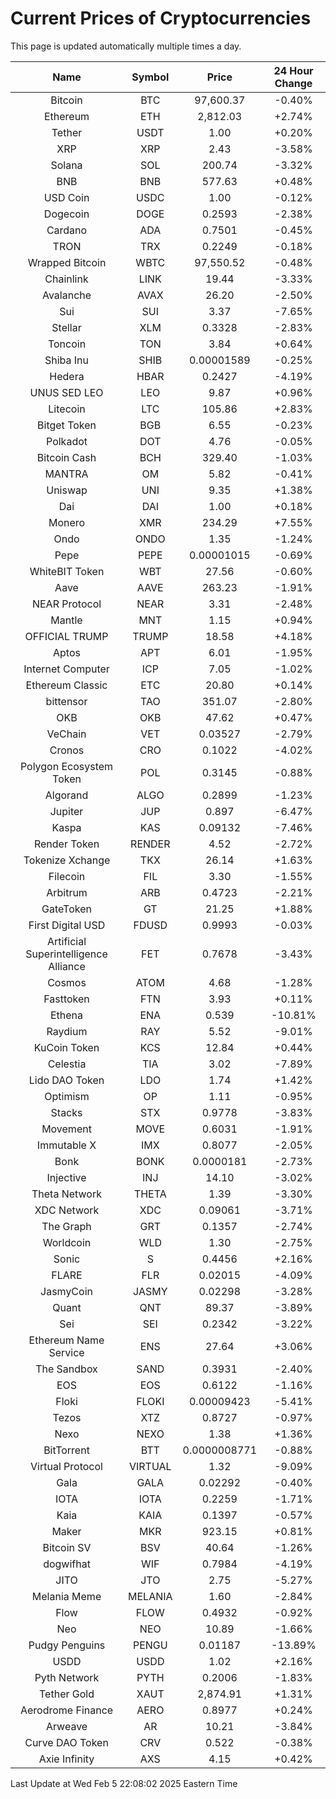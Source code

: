 # Current Prices of Cryptocurrencies
This page is updated automatically multiple times a day.

| Name | Symbol | Price | 24 Hour Change |
| :---: |:---:| :---: | :---: |
| Bitcoin | BTC | 97,600.37 | -0.40% |
| Ethereum | ETH | 2,812.03 | +2.74% |
| Tether | USDT | 1.00 | +0.20% |
| XRP | XRP | 2.43 | -3.58% |
| Solana | SOL | 200.74 | -3.32% |
| BNB | BNB | 577.63 | +0.48% |
| USD Coin | USDC | 1.00 | -0.12% |
| Dogecoin | DOGE | 0.2593 | -2.38% |
| Cardano | ADA | 0.7501 | -0.45% |
| TRON | TRX | 0.2249 | -0.18% |
| Wrapped Bitcoin | WBTC | 97,550.52 | -0.48% |
| Chainlink | LINK | 19.44 | -3.33% |
| Avalanche | AVAX | 26.20 | -2.50% |
| Sui | SUI | 3.37 | -7.65% |
| Stellar | XLM | 0.3328 | -2.83% |
| Toncoin | TON | 3.84 | +0.64% |
| Shiba Inu | SHIB | 0.00001589 | -0.25% |
| Hedera | HBAR | 0.2427 | -4.19% |
| UNUS SED LEO | LEO | 9.87 | +0.96% |
| Litecoin | LTC | 105.86 | +2.83% |
| Bitget Token | BGB | 6.55 | -0.23% |
| Polkadot | DOT | 4.76 | -0.05% |
| Bitcoin Cash | BCH | 329.40 | -1.03% |
| MANTRA | OM | 5.82 | -0.41% |
| Uniswap | UNI | 9.35 | +1.38% |
| Dai | DAI | 1.00 | +0.18% |
| Monero | XMR | 234.29 | +7.55% |
| Ondo | ONDO | 1.35 | -1.24% |
| Pepe | PEPE | 0.00001015 | -0.69% |
| WhiteBIT Token | WBT | 27.56 | -0.60% |
| Aave | AAVE | 263.23 | -1.91% |
| NEAR Protocol | NEAR | 3.31 | -2.48% |
| Mantle | MNT | 1.15 | +0.94% |
| OFFICIAL TRUMP | TRUMP | 18.58 | +4.18% |
| Aptos | APT | 6.01 | -1.95% |
| Internet Computer | ICP | 7.05 | -1.02% |
| Ethereum Classic | ETC | 20.80 | +0.14% |
| bittensor | TAO | 351.07 | -2.80% |
| OKB | OKB | 47.62 | +0.47% |
| VeChain | VET | 0.03527 | -2.79% |
| Cronos | CRO | 0.1022 | -4.02% |
| Polygon Ecosystem Token | POL | 0.3145 | -0.88% |
| Algorand | ALGO | 0.2899 | -1.23% |
| Jupiter | JUP | 0.897 | -6.47% |
| Kaspa | KAS | 0.09132 | -7.46% |
| Render Token | RENDER | 4.52 | -2.72% |
| Tokenize Xchange | TKX | 26.14 | +1.63% |
| Filecoin | FIL | 3.30 | -1.55% |
| Arbitrum | ARB | 0.4723 | -2.21% |
| GateToken | GT | 21.25 | +1.88% |
| First Digital USD | FDUSD | 0.9993 | -0.03% |
| Artificial Superintelligence Alliance | FET | 0.7678 | -3.43% |
| Cosmos | ATOM | 4.68 | -1.28% |
| Fasttoken | FTN | 3.93 | +0.11% |
| Ethena | ENA | 0.539 | -10.81% |
| Raydium | RAY | 5.52 | -9.01% |
| KuCoin Token | KCS | 12.84 | +0.44% |
| Celestia | TIA | 3.02 | -7.89% |
| Lido DAO Token | LDO | 1.74 | +1.42% |
| Optimism | OP | 1.11 | -0.95% |
| Stacks | STX | 0.9778 | -3.83% |
| Movement | MOVE | 0.6031 | -1.91% |
| Immutable X | IMX | 0.8077 | -2.05% |
| Bonk | BONK | 0.0000181 | -2.73% |
| Injective | INJ | 14.10 | -3.02% |
| Theta Network | THETA | 1.39 | -3.30% |
| XDC Network | XDC | 0.09061 | -3.71% |
| The Graph | GRT | 0.1357 | -2.74% |
| Worldcoin | WLD | 1.30 | -2.75% |
| Sonic | S | 0.4456 | +2.16% |
| FLARE | FLR | 0.02015 | -4.09% |
| JasmyCoin | JASMY | 0.02298 | -3.28% |
| Quant | QNT | 89.37 | -3.89% |
| Sei | SEI | 0.2342 | -3.22% |
| Ethereum Name Service | ENS | 27.64 | +3.06% |
| The Sandbox | SAND | 0.3931 | -2.40% |
| EOS | EOS | 0.6122 | -1.16% |
| Floki | FLOKI | 0.00009423 | -5.41% |
| Tezos | XTZ | 0.8727 | -0.97% |
| Nexo | NEXO | 1.38 | +1.36% |
| BitTorrent | BTT | 0.0000008771 | -0.88% |
| Virtual Protocol | VIRTUAL | 1.32 | -9.09% |
| Gala | GALA | 0.02292 | -0.40% |
| IOTA | IOTA | 0.2259 | -1.71% |
| Kaia | KAIA | 0.1397 | -0.57% |
| Maker | MKR | 923.15 | +0.81% |
| Bitcoin SV | BSV | 40.64 | -1.26% |
| dogwifhat | WIF | 0.7984 | -4.19% |
| JITO | JTO | 2.75 | -5.27% |
| Melania Meme | MELANIA | 1.60 | -2.84% |
| Flow | FLOW | 0.4932 | -0.92% |
| Neo | NEO | 10.89 | -1.66% |
| Pudgy Penguins | PENGU | 0.01187 | -13.89% |
| USDD | USDD | 1.02 | +2.16% |
| Pyth Network | PYTH | 0.2006 | -1.83% |
| Tether Gold | XAUT | 2,874.91 | +1.31% |
| Aerodrome Finance | AERO | 0.8977 | +0.24% |
| Arweave | AR | 10.21 | -3.84% |
| Curve DAO Token | CRV | 0.522 | -0.38% |
| Axie Infinity | AXS | 4.15 | +0.42% |

Last Update at Wed Feb  5 22:08:02 2025 Eastern Time